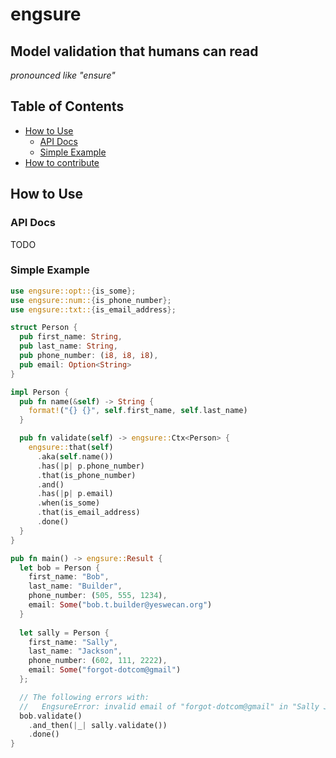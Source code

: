 # engsure
## Model validation that humans can read
_pronounced like "ensure"_

## Table of Contents
- [How to Use](#how-to-use)
  - [API Docs](#api-docs)
  - [Simple Example](#simple-example)
- [How to contribute](#how-to-contribute)

## How to Use

### API Docs
TODO

### Simple Example
```rust
use engsure::opt::{is_some};
use engsure::num::{is_phone_number};
use engsure::txt::{is_email_address};

struct Person {
  pub first_name: String,
  pub last_name: String,
  pub phone_number: (i8, i8, i8),
  pub email: Option<String>
}

impl Person {
  pub fn name(&self) -> String {
    format!("{} {}", self.first_name, self.last_name)
  }

  pub fn validate(self) -> engsure::Ctx<Person> {
    engsure::that(self)
      .aka(self.name())
      .has(|p| p.phone_number)
      .that(is_phone_number)
      .and()
      .has(|p| p.email)
      .when(is_some)
      .that(is_email_address)
      .done()
  }
}

pub fn main() -> engsure::Result {
  let bob = Person {
    first_name: "Bob",
    last_name: "Builder",
    phone_number: (505, 555, 1234),
    email: Some("bob.t.builder@yeswecan.org")
  }
  
  let sally = Person {
    first_name: "Sally",
    last_name: "Jackson",
    phone_number: (602, 111, 2222),
    email: Some("forgot-dotcom@gmail")
  };

  // The following errors with:
  //   EngsureError: invalid email of "forgot-dotcom@gmail" in "Sally Jackson"
  bob.validate()
    .and_then(|_| sally.validate())
    .done()
}
```
